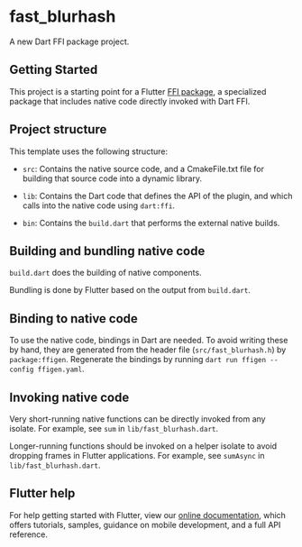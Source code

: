 # fast_blurhash

A new Dart FFI package project.

## Getting Started

This project is a starting point for a Flutter
[FFI package](https://flutter.dev/to/ffi-package),
a specialized package that includes native code directly invoked with Dart FFI.

## Project structure

This template uses the following structure:

* `src`: Contains the native source code, and a CmakeFile.txt file for building
  that source code into a dynamic library.

* `lib`: Contains the Dart code that defines the API of the plugin, and which
  calls into the native code using `dart:ffi`.

* `bin`: Contains the `build.dart` that performs the external native builds.

## Building and bundling native code

`build.dart` does the building of native components.

Bundling is done by Flutter based on the output from `build.dart`.

## Binding to native code

To use the native code, bindings in Dart are needed.
To avoid writing these by hand, they are generated from the header file
(`src/fast_blurhash.h`) by `package:ffigen`.
Regenerate the bindings by running `dart run ffigen --config ffigen.yaml`.

## Invoking native code

Very short-running native functions can be directly invoked from any isolate.
For example, see `sum` in `lib/fast_blurhash.dart`.

Longer-running functions should be invoked on a helper isolate to avoid
dropping frames in Flutter applications.
For example, see `sumAsync` in `lib/fast_blurhash.dart`.

## Flutter help

For help getting started with Flutter, view our
[online documentation](https://docs.flutter.dev), which offers tutorials,
samples, guidance on mobile development, and a full API reference.
